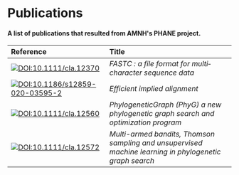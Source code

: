 Publications
============

#### A list of publications that resulted from AMNH's PHANE project.

| Reference | Title |
| :-------  | :---- |
| [![DOI:10.1111/cla.12370         ][DOI-Img-00]][DOI-Ref-00] | *FASTC : a file format for multi‐character sequence data* |
| [![DOI:10.1186/s12859-020-03595-2][DOI-Img-01]][DOI-Ref-01] | *Efficient implied alignment* |
| [![DOI:10.1111/cla.12560         ][DOI-Img-02]][DOI-Ref-02] | *PhylogeneticGraph (PhyG) a new phylogenetic graph search and optimization program* |
| [![DOI:10.1111/cla.12572         ][DOI-Img-03]][DOI-Ref-03] | *Multi-armed bandits, Thomson sampling and unsupervised machine learning in phylogenetic graph search* |


[DOI-Ref-00]: https://doi.org/10.1111/cla.12370
[DOI-Ref-01]: https://doi.org/10.1186/s12859-020-03595-2
[DOI-Ref-02]: https://doi.org/10.1111/cla.12560
[DOI-Ref-03]: https://doi.org/10.1111/cla.12572


[DOI-Img-00]: https://zenodo.org/badge/DOI/10.1111/cla.12370.svg
[DOI-Img-01]: https://zenodo.org/badge/DOI/10.1186/s12859-020-03595-2.svg
[DOI-Img-02]: https://zenodo.org/badge/DOI/10.1111/cla.12560.svg
[DOI-Img-03]: https://zenodo.org/badge/DOI/10.1111/cla.12572




